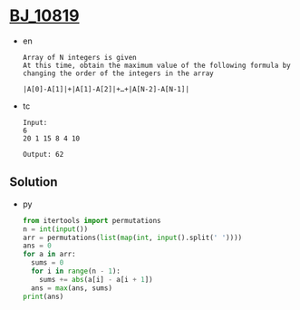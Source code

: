 # [BJ_10819](https://acmicpc.net/problem/10819)

* en

  ```en
  Array of N integers is given
  At this time, obtain the maximum value of the following formula by changing the order of the integers in the array

  |A[0]-A[1]|+|A[1]-A[2]|+…+|A[N-2]-A[N-1]|
  ```

* tc

  ```tc
  Input:
  6
  20 1 15 8 4 10

  Output: 62
  ```

## Solution

* py

  ```py
  from itertools import permutations
  n = int(input())
  arr = permutations(list(map(int, input().split(' '))))
  ans = 0
  for a in arr:
    sums = 0
    for i in range(n - 1):
      sums += abs(a[i] - a[i + 1])
    ans = max(ans, sums)
  print(ans)
  ```

